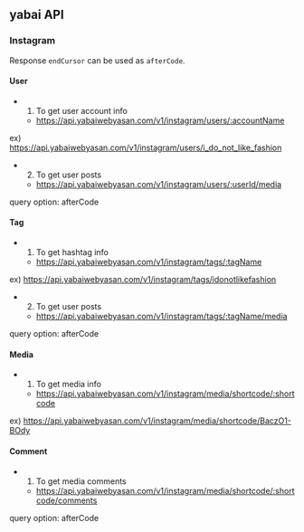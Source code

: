 ## yabai API

### Instagram

Response `endCursor` can be used as `afterCode`.

#### User

- 1. To get user account info
    - https://api.yabaiwebyasan.com/v1/instagram/users/:accountName

ex) https://api.yabaiwebyasan.com/v1/instagram/users/i_do_not_like_fashion

- 2. To get user posts
    - https://api.yabaiwebyasan.com/v1/instagram/users/:userId/media

query option: afterCode

#### Tag

- 1. To get hashtag info
    - https://api.yabaiwebyasan.com/v1/instagram/tags/:tagName

ex) https://api.yabaiwebyasan.com/v1/instagram/tags/idonotlikefashion

- 2. To get user posts
    - https://api.yabaiwebyasan.com/v1/instagram/tags/:tagName/media

query option: afterCode

#### Media

- 1. To get media info
    - https://api.yabaiwebyasan.com/v1/instagram/media/shortcode/:shortcode

ex) https://api.yabaiwebyasan.com/v1/instagram/media/shortcode/BaczO1-BOdy

#### Comment

- 1. To get media comments
    - https://api.yabaiwebyasan.com/v1/instagram/media/shortcode/:shortcode/comments

query option: afterCode

